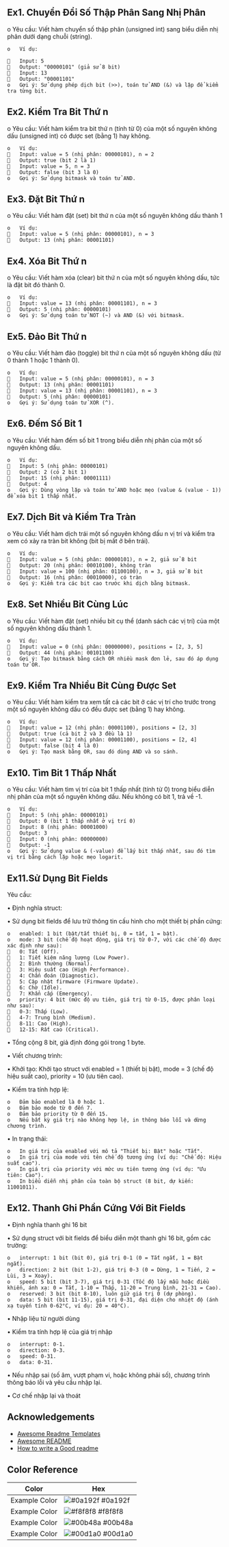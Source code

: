 ## **Ex1.	Chuyển Đổi Số Thập Phân Sang Nhị Phân**
o	Yêu cầu: Viết hàm chuyển số thập phân (unsigned int) sang biểu diễn nhị phân dưới dạng chuỗi (string).
```
o	Ví dụ: 

	Input: 5
	Output: "00000101" (giả sử 8 bit)
	Input: 13
	Output: "00001101"
o	Gợi ý: Sử dụng phép dịch bit (>>), toán tử AND (&) và lặp để kiểm tra từng bit.
```
## **Ex2.	Kiểm Tra Bit Thứ n** 
o	Yêu cầu: Viết hàm kiểm tra bit thứ n (tính từ 0) của một số nguyên không dấu (unsigned int) có được set (bằng 1) hay không.
```
o	Ví dụ: 
	Input: value = 5 (nhị phân: 00000101), n = 2
	Output: true (bit 2 là 1)
	Input: value = 5, n = 3
	Output: false (bit 3 là 0)
o	Gợi ý: Sử dụng bitmask và toán tử AND.
```
## **Ex3. Đặt Bit Thứ n** 
o	Yêu cầu: Viết hàm đặt (set) bit thứ n của một số nguyên không dấu thành 1
```
o	Ví dụ: 
	Input: value = 5 (nhị phân: 00000101), n = 3
	Output: 13 (nhị phân: 00001101)
```
## **Ex4.	Xóa Bit Thứ n** 
o	Yêu cầu: Viết hàm xóa (clear) bit thứ n của một số nguyên không dấu, tức là đặt bit đó thành 0.

```
o	Ví dụ: 
	Input: value = 13 (nhị phân: 00001101), n = 3
	Output: 5 (nhị phân: 00000101)
o	Gợi ý: Sử dụng toán tử NOT (~) và AND (&) với bitmask.
```
## **Ex5.	Đảo Bit Thứ n**

o	Yêu cầu: Viết hàm đảo (toggle) bit thứ n của một số nguyên không dấu (từ 0 thành 1 hoặc 1 thành 0).
```
o	Ví dụ: 
	Input: value = 5 (nhị phân: 00000101), n = 3
	Output: 13 (nhị phân: 00001101)
	Input: value = 13 (nhị phân: 00001101), n = 3
	Output: 5 (nhị phân: 00000101)
o	Gợi ý: Sử dụng toán tử XOR (^).
```

## **Ex6.	Đếm Số Bit 1** 
o	Yêu cầu: Viết hàm đếm số bit 1 trong biểu diễn nhị phân của một số nguyên không dấu.
```
o	Ví dụ: 
	Input: 5 (nhị phân: 00000101)
	Output: 2 (có 2 bit 1)
	Input: 15 (nhị phân: 00001111)
	Output: 4
o	Gợi ý: Dùng vòng lặp và toán tử AND hoặc mẹo (value & (value - 1)) để xóa bit 1 thấp nhất.
```

## **Ex7.	Dịch Bit và Kiểm Tra Tràn**
o	Yêu cầu: Viết hàm dịch trái một số nguyên không dấu n vị trí và kiểm tra xem có xảy ra tràn bit không (bit bị mất ở bên trái).
```
o	Ví dụ: 
	Input: value = 5 (nhị phân: 00000101), n = 2, giả sử 8 bit
	Output: 20 (nhị phân: 00010100), không tràn
	Input: value = 100 (nhị phân: 01100100), n = 3, giả sử 8 bit
	Output: 16 (nhị phân: 00010000), có tràn
o	Gợi ý: Kiểm tra các bit cao trước khi dịch bằng bitmask.
```
## **Ex8.	Set Nhiều Bit Cùng Lúc** 
o	Yêu cầu: Viết hàm đặt (set) nhiều bit cụ thể (danh sách các vị trí) của một số nguyên không dấu thành 1.
```
o	Ví dụ: 
	Input: value = 0 (nhị phân: 00000000), positions = [2, 3, 5]
	Output: 44 (nhị phân: 00101100)
o	Gợi ý: Tạo bitmask bằng cách OR nhiều mask đơn lẻ, sau đó áp dụng toán tử OR.
```
## **Ex9.	Kiểm Tra Nhiều Bit Cùng Được Set**
o	Yêu cầu: Viết hàm kiểm tra xem tất cả các bit ở các vị trí cho trước trong một số nguyên không dấu có đều được set (bằng 1) hay không.
```
o	Ví dụ: 
	Input: value = 12 (nhị phân: 00001100), positions = [2, 3]
	Output: true (cả bit 2 và 3 đều là 1)
	Input: value = 12 (nhị phân: 00001100), positions = [2, 4]
	Output: false (bit 4 là 0)
o	Gợi ý: Tạo mask bằng OR, sau đó dùng AND và so sánh.
```
## **Ex10.	Tìm Bit 1 Thấp Nhất**
o	Yêu cầu: Viết hàm tìm vị trí của bit 1 thấp nhất (tính từ 0) trong biểu diễn nhị phân của một số nguyên không dấu. Nếu không có bit 1, trả về -1.
```
o	Ví dụ: 
	Input: 5 (nhị phân: 00000101)
	Output: 0 (bit 1 thấp nhất ở vị trí 0)
	Input: 8 (nhị phân: 00001000)
	Output: 3
	Input: 0 (nhị phân: 00000000)
	Output: -1
o	Gợi ý: Sử dụng value & (-value) để lấy bit thấp nhất, sau đó tìm vị trí bằng cách lặp hoặc mẹo logarit.
```
## **Ex11.Sử Dụng Bit Fields**

Yêu cầu:

•  Định nghĩa struct: 

•	Sử dụng bit fields để lưu trữ thông tin cấu hình cho một thiết bị phần cứng: 
```
o	enabled: 1 bit (bật/tắt thiết bị, 0 = tắt, 1 = bật).
o	mode: 3 bit (chế độ hoạt động, giá trị từ 0-7, với các chế độ được xác định như sau): 
	0: Tắt (Off).
	1: Tiết kiệm năng lượng (Low Power).
	2: Bình thường (Normal).
	3: Hiệu suất cao (High Performance).
	4: Chẩn đoán (Diagnostic).
	5: Cập nhật firmware (Firmware Update).
	6: Chờ (Idle).
	7: Khẩn cấp (Emergency).
o	priority: 4 bit (mức độ ưu tiên, giá trị từ 0-15, được phân loại như sau): 
	0-3: Thấp (Low).
	4-7: Trung bình (Medium).
	8-11: Cao (High).
	12-15: Rất cao (Critical).
```
•	Tổng cộng 8 bit, giả định đóng gói trong 1 byte.

•  Viết chương trình: 

•	Khởi tạo: Khởi tạo struct với enabled = 1 (thiết bị bật), mode = 3 (chế độ hiệu suất cao), priority = 10 (ưu tiên cao).

•	Kiểm tra tính hợp lệ: 
```
o	Đảm bảo enabled là 0 hoặc 1.
o	Đảm bảo mode từ 0 đến 7.
o	Đảm bảo priority từ 0 đến 15.
o	Nếu bất kỳ giá trị nào không hợp lệ, in thông báo lỗi và dừng chương trình.
```
•	In trạng thái: 
```
o	In giá trị của enabled với mô tả "Thiết bị: Bật" hoặc "Tắt".
o	In giá trị của mode với tên chế độ tương ứng (ví dụ: "Chế độ: Hiệu suất cao").
o	In giá trị của priority với mức ưu tiên tương ứng (ví dụ: "Ưu tiên: Cao").
o	In biểu diễn nhị phân của toàn bộ struct (8 bit, dự kiến: 11001011).
```

## **Ex12. Thanh Ghi Phần Cứng Với Bit Fields**
•  Định nghĩa thanh ghi 16 bit

•	Sử dụng struct với bit fields để biểu diễn một thanh ghi 16 bit, gồm các trường: 
```
o	interrupt: 1 bit (bit 0), giá trị 0-1 (0 = Tắt ngắt, 1 = Bật ngắt).
o	direction: 2 bit (bit 1-2), giá trị 0-3 (0 = Dừng, 1 = Tiến, 2 = Lùi, 3 = Xoay).
o	speed: 5 bit (bit 3-7), giá trị 0-31 (Tốc độ lấy mẫu hoặc điều khiển, ánh xạ: 0 = Tắt, 1-10 = Thấp, 11-20 = Trung bình, 21-31 = Cao).
o	reserved: 3 bit (bit 8-10), luôn giữ giá trị 0 (dự phòng).
o	data: 5 bit (bit 11-15), giá trị 0-31, đại diện cho nhiệt độ (ánh xạ tuyến tính 0-62°C, ví dụ: 20 = 40°C).
```

•  Nhập liệu từ người dùng

•	Kiểm tra tính hợp lệ của giá trị nhập
```
o	interrupt: 0-1.
o	direction: 0-3.
o	speed: 0-31.
o	data: 0-31.
```
•	Nếu nhập sai (số âm, vượt phạm vi, hoặc không phải số), chương trình thông báo lỗi và yêu cầu nhập lại.

•  Cơ chế nhập lại và thoát

## Acknowledgements

 - [Awesome Readme Templates](https://awesomeopensource.com/project/elangosundar/awesome-README-templates)
 - [Awesome README](https://github.com/matiassingers/awesome-readme)
 - [How to write a Good readme](https://bulldogjob.com/news/449-how-to-write-a-good-readme-for-your-github-project)

## Color Reference

| Color             | Hex                                                                |
| ----------------- | ------------------------------------------------------------------ |
| Example Color | ![#0a192f](https://via.placeholder.com/10/0a192f?text=+) #0a192f |
| Example Color | ![#f8f8f8](https://via.placeholder.com/10/f8f8f8?text=+) #f8f8f8 |
| Example Color | ![#00b48a](https://via.placeholder.com/10/00b48a?text=+) #00b48a |
| Example Color | ![#00d1a0](https://via.placeholder.com/10/00b48a?text=+) #00d1a0 |

